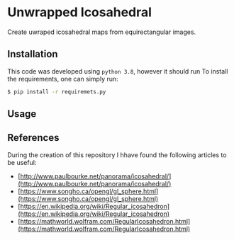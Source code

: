 # Unwrapped Icosahedral
Create uwraped icosahedral maps from equirectangular images.


## Installation
This code was developed using ```python 3.8```, however it should run 
To install the requirements, one can simply run:

```bash
$ pip install -r requiremets.py
```

## Usage


## References
During the creation of this repository I hhave found the following articles to be useful:

- [http://www.paulbourke.net/panorama/icosahedral/](http://www.paulbourke.net/panorama/icosahedral/)
- [https://www.songho.ca/opengl/gl_sphere.html](https://www.songho.ca/opengl/gl_sphere.html)
- [https://en.wikipedia.org/wiki/Regular_icosahedron](https://en.wikipedia.org/wiki/Regular_icosahedron)
- [https://mathworld.wolfram.com/RegularIcosahedron.html](https://mathworld.wolfram.com/RegularIcosahedron.html)

